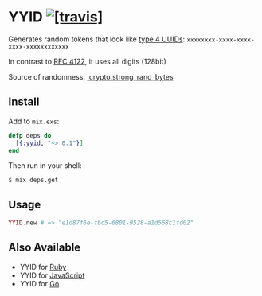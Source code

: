 # YYID [![[travis]](https://travis-ci.org/janlelis/yyid.ex.png)](https://travis-ci.org/janlelis/yyid.ex)

Generates random tokens that look like [type 4 UUIDs](https://en.wikipedia.org/wiki/Universally_unique_identifier#Version_4_.28random.29): `xxxxxxxx-xxxx-xxxx-xxxx-xxxxxxxxxxxx`

In contrast to [RFC 4122](https://tools.ietf.org/rfc/rfc4122.txt), it uses all digits (128bit)

Source of randomness: [:crypto.strong\_rand\_bytes](http://erlang.org/doc/man/crypto.html#strong_rand_bytes-1)


## Install

Add to `mix.exs`:

```elixir
defp deps do
  [{:yyid, "~> 0.1"}]
end
```

Then run in your shell:

```
$ mix deps.get
```


## Usage

```elixir
YYID.new # => "e1d87f6e-fbd5-6801-9528-a1d568c1fd02"
```

## Also Available

- YYID for [Ruby](https://github.com/janlelis/yyid.rb)
- YYID for [JavaScript](https://github.com/janlelis/yyid.js)
- YYID for [Go](https://github.com/janlelis/yyid.go)

